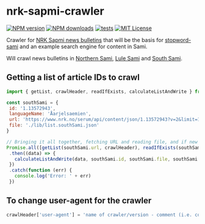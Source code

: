 # nrk-sapmi-crawler
[![NPM version](http://img.shields.io/npm/v/nrk-sapmi-crawler.svg?style=flat)](https://npmjs.org/package/nrk-sapmi-crawler)
[![NPM downloads](http://img.shields.io/npm/dm/nrk-sapmi-crawler.svg?style=flat)](https://npmjs.org/package/nrk-sapmi-crawler) 
[![tests](https://github.com/eklem/nrk-sapmi-crawler/actions/workflows/tests.yml/badge.svg)](https://github.com/eklem/nrk-sapmi-crawler/actions/workflows/tests.yml)
[![MIT License](http://img.shields.io/badge/license-MIT-blue.svg?style=flat)](LICENSE)

Crawler for [NRK Sapmi news bulletins](https://www.nrk.no/sapmi/samegillii/) that will be the basis for [stopword-sami](https://github.com/eklem/stopword-sami) and an example search engine for content in Sami.

Will crawl news bulletins in [Northern Sami](https://www.nrk.no/sapmi/o__asat---davvisamegillii-1.13572949), [Lule Sami](https://www.nrk.no/sapmi/adasa---julevsabmaj-1.13572946) and [South Sami](https://www.nrk.no/sapmi/saernie---aarjelsaemien-1.13572943).

## Getting a list of article IDs to crawl
 ```javaScript
 import { getList, crawlHeader, readIfExists, calculateListAndWrite } from '../index.js'

const southSami = {
  id: '1.13572943',
  languageName: 'Åarjelsaemien',
  url: 'https://www.nrk.no/serum/api/content/json/1.13572943?v=2&limit=1000&context=items',
  file: './lib/list.southSami.json'
}

// Bringing it all together, fetching URL and reading file, and if new content -> merging arrays and writing
Promise.all([getList(southSami.url, crawlHeader), readIfExists(southSami.file).catch(e => e)])
  .then((data) => {
    calculateListAndWrite(data, southSami.id, southSami.file, southSami.languageName)
  })
  .catch(function (err) {
    console.log('Error: ' + err)
  })
 ```
 
 ## To change user-agent for the crawler
```javaScript
crawlHeader['user-agent'] = 'name of crawler/version - comment (i.e. contact-info)'
```
